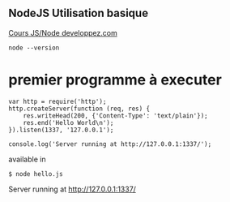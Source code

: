 ## NodeJS Utilisation basique

[Cours JS/Node developpez.com](https://nodejs.developpez.com/tutoriels/javascript/redecouvrir-javascript-avec-nodejs/)


    node --version

# premier programme à executer

    var http = require('http');
    http.createServer(function (req, res) {
        res.writeHead(200, {'Content-Type': 'text/plain'});
        res.end('Hello World\n');
    }).listen(1337, '127.0.0.1');

    console.log('Server running at http://127.0.0.1:1337/');

available in

    $ node hello.js

Server running at http://127.0.0.1:1337/
